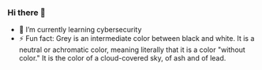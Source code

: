 ### Hi there 👋
- 🌱 I’m currently learning cybersecurity
- ⚡ Fun fact: Grey is an intermediate color between black and white. It is a neutral or achromatic color, meaning literally that it is a color "without color." It is the color of a cloud-covered sky, of ash and of lead.
<!--
**pharasik/pharasik** is a ✨ _special_ ✨ repository because its `README.md` (this file) appears on your GitHub profile.

Here are some ideas to get you started:

- 🔭 I’m currently working on ...
- 🌱 I’m currently learning ...
- 👯 I’m looking to collaborate on ...
- 🤔 I’m looking for help with ...
- 💬 Ask me about ...
- 📫 How to reach me: ...
- 😄 Pronouns: ...
- ⚡ Fun fact: ...
-->
